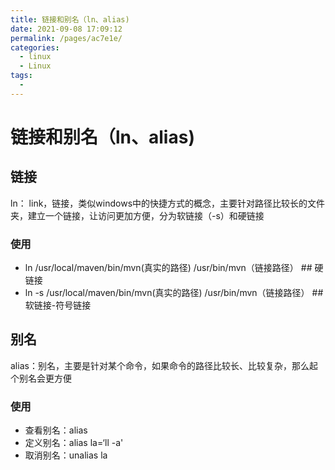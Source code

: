 ```yaml
---
title: 链接和别名（ln、alias)
date: 2021-09-08 17:09:12
permalink: /pages/ac7e1e/
categories: 
  - linux
  - Linux
tags: 
  - 
---
```

# 链接和别名（ln、alias)





## 链接

ln： link，链接，类似windows中的快捷方式的概念，主要针对路径比较长的文件夹，建立一个链接，让访问更加方便，分为软链接（-s）和硬链接

### 使用

- ln      /usr/local/maven/bin/mvn(真实的路径)  /usr/bin/mvn（链接路径）      ## 硬链接
- ln -s /usr/local/maven/bin/mvn(真实的路径)   /usr/bin/mvn（链接路径）     ##软链接-符号链接

## 别名

alias：别名，主要是针对某个命令，如果命令的路径比较长、比较复杂，那么起个别名会更方便

### 使用

- 查看别名：alias
- 定义别名：alias la=‘ll -a'
- 取消别名：unalias la

